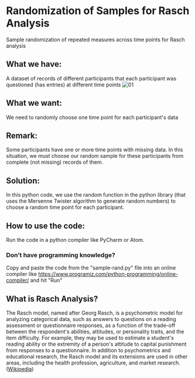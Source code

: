 # Randomization of Samples for Rasch Analysis
Sample randomization of repeated measures across time points for Rasch analysis 

## What we have:
A dataset of records of different participants that each participant was questioned (has entries) at different time points
![01](https://user-images.githubusercontent.com/82238399/206615620-d901c9da-ff59-4485-b030-b28ddc8d9aa8.png)

## What we want:
We need to randomly choose one time point for each participant's data 

## Remark:
Some participants have one or more time points with missing data. In this situation, we must choose our random sample for these participants from complete (not missing) records of them.

## Solution:
In this python code, we use the random function in the python library (that uses the Mersenne Twister algorithm to generate random numbers) to choose a random time point for each participant.

## How to use the code:
Run the code in a python compiler like PyCharm or Atom.
### Don’t have programming knowledge? 
Copy and paste the code from the "sample-rand.py" file into an online compiler like https://www.programiz.com/python-programming/online-compiler/ and hit "Run"

## What is Rasch Analysis?
The Rasch model, named after Georg Rasch, is a psychometric model for analyzing categorical data, such as answers to questions on a reading assessment or questionnaire responses, as a function of the trade-off between the respondent's abilities, attitudes, or personality traits, and the item difficulty. For example, they may be used to estimate a student's reading ability or the extremity of a person's attitude to capital punishment from responses to a questionnaire. In addition to psychometrics and educational research, the Rasch model and its extensions are used in other areas, including the health profession, agriculture, and market research. ([Wikipedia](https://en.wikipedia.org/wiki/Rasch_model))
